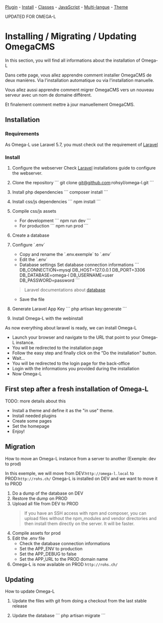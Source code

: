 [Plugin](./plugin.md) -
[Install](./install.md) - 
[Classes](./classes.md) - 
[JavaScript](./js.md) - 
[Multi-langue](./mlang.md) - 
[Theme](./theme.md)

UPDATED FOR OMEGA-L

# Installing / Migrating / Updating OmegaCMS

In this section, you will find all informations about the installation of Omega-L

Dans cette page, vous allez apprendre comment installer OmegaCMS de deux manières. Via l'installation automatique ou via l'installation manuelle.

Vous allez aussi apprendre comment migrer OmegaCMS vers un nouveau serveur avec un nom de domaine différent.

Et finalement comment mettre à jour manuellement OmegaCMS.

## Installation
### Requirements

As Omega-L use Laravel 5.7, you must check out the requirement of [Laravel](https://laravel.com/docs/5.7/installation)

### Install
1. Configure the webserver
Check [Laravel](https://laravel.com/docs/5.7/installation) installations guide to configure the webserver.

2. Clone the repository
´´´
git clone git@github.com:rohsyl/omega-l.git
´´´

3. Install php dependencies
´´´
composer install
´´´

4. Install css/js dependencies
´´´
npm install
´´´

5. Compile css/js assets
	- For development
	´´´
	npm run dev
	´´´
	- For production
	´´´
	npm run prod
	´´´

6. Create a database

7. Configure ´.env´
	- Copy and rename the ´.env.exemple´ to ´.env´
	- Edit the ´.env´
	- Database settings
	Set database connection informations
	´´´
	DB_CONNECTION=mysql
	DB_HOST=127.0.0.1
	DB_PORT=3306
	DB_DATABASE=omega-l
	DB_USERNAME=user
	DB_PASSWORD=password
	´´´
	> Laravel documentations about [database](https://laravel.com/docs/5.7/database)
	- Save the file

8. Generate Laravel App Key
´´´
php artisan key:generate
´´´

9. Install Omega-L with the webinstall

As now everything about laravel is ready, we can install Omega-L

- Launch your browser and navigate to the URL that point to your Omega-L instance.
- You will be redirected to the installation page
- Follow the easy step and finally click on the "Do the installation" button.
- Wait...
- You will be redirected to the login page for the back-office
- Login with the informations you provided during the installation
- Now Omega-L


## First step after a fresh installation of Omega-L

TODO: more details about this

- Install a theme and define it as the "in use" theme.
- Install needed plugins
- Create some pages
- Set the homepage
- Enjoy!



## Migration

How to move an Omega-L instance from a server to another (Exemple: dev to prod)

In this exemple, we will move from DEV:`http://omega-l.local` to PROD:`http://rohs.ch/`
Omega-L is installed on DEV and we want to move it to PROD

1. Do a dump of the database on DEV
2. Restore the dump on PROD
3. Upload all file from DEV to PROD
	> If you have an SSH access with npm and composer, you can upload files without the npm_modules and vendor directories and then install them directly on the server. It will be faster.
4. Compile assets for prod
5. Edit the .env file
	- Check the database connection informations
	- Set the APP_ENV to production
	-	Set the APP_DEBUG to false
	- Set the APP_URL to the PROD domain name
6. Omega-L is now available on PROD `http://rohs.ch/`



## Updating
How to update Omega-L

1. Update the files with git from doing a checkout from the last stable release

2. Update the database
´´´
php artisan migrate
´´´
